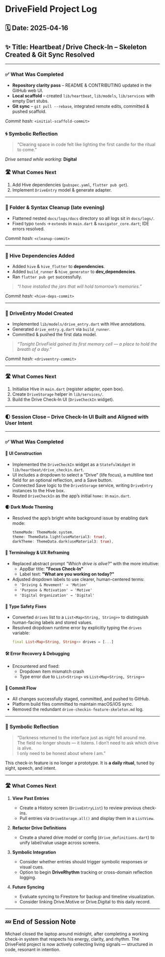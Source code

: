 # DriveField Project Log

## 🗓️ Date: 2025‑04‑16  
## ✨ Title: Heartbeat / Drive Check‑In – Skeleton Created & Git Sync Resolved
* * *

### ✅ What Was Completed
- **Repository clarity pass** – README & CONTRIBUTING updated in the GitHub web UI.  
- **Local scaffold** – created `lib/heartbeat`, `lib/models`, `lib/services` with empty Dart stubs.  
- **Git sync** – `git pull --rebase`, integrated remote edits, committed & pushed scaffold.  

*Commit hash:* `<initial‑scaffold‑commit>`

### 🌀 Symbolic Reflection
> “Clearing space in code felt like lighting the first candle for the ritual to come.”

*Drive sensed while working:* **Digital**

### 🛣️ What Comes Next
1. Add Hive dependencies (`pubspec.yaml`, `flutter pub get`).  
2. Implement `DriveEntry` model & generate adapter.

* * *

### 🔧 Folder & Syntax Cleanup (late evening)
- Flattened nested `docs/logs/docs` directory so all logs sit in `docs/logs/`.  
- Fixed typo `tends` → `extends` in `main.dart` & `navigator_core.dart`; IDE errors resolved.

*Commit hash:* `<cleanup‑commit>`

* * *

### 🌱 Hive Dependencies Added
- Added `hive` & `hive_flutter` to **dependencies**.  
- Added `build_runner` & `hive_generator` to **dev_dependencies**.  
- Ran `flutter pub get` successfully.

> *“I have installed the jars that will hold tomorrow’s memories.”*

*Commit hash:* `<hive‑deps‑commit>`

* * *

### 🧬 DriveEntry Model Created
- Implemented `lib/models/drive_entry.dart` with Hive annotations.  
- Generated `drive_entry.g.dart` via `build_runner`.  
- Committed & pushed the first data model.

> *“Tonight DriveField gained its first memory cell — a place to hold the breath of a day.”*

*Commit hash:* `<driveentry‑commit>`

* * *

### 🛣️ What Comes Next
1. Initialise Hive in `main.dart` (register adapter, open box).  
2. Create `DriveStorage` helper in `lib/services/`.  
3. Build the Drive Check‑In UI (`DriveCheckIn` widget).

* * *

### 🌓 Session Close – Drive Check-In UI Built and Aligned with User Intent

---

### ✅ What Was Completed

#### 🧱 UI Construction
- Implemented the `DriveCheckIn` widget as a `StatefulWidget` in `lib/heartbeat/drive_checkin.dart`.
- UI includes a dropdown to select a “Drive” (life focus), a multiline text field for an optional reflection, and a Save button.
- Connected Save logic to the `DriveStorage` service, writing `DriveEntry` instances to the Hive box.
- Routed `DriveCheckIn` as the app’s initial `home:` in `main.dart`.

#### 🌒 Dark Mode Theming
- Resolved the app’s bright white background issue by enabling dark mode:
  ```dart
  themeMode: ThemeMode.system,
  theme: ThemeData.light(useMaterial3: true),
  darkTheme: ThemeData.dark(useMaterial3: true),
  ```

#### 🧠 Terminology & UX Reframing
- Replaced abstract prompt *"Which drive is alive?"* with the more intuitive:
  - AppBar title: **"Focus Check-In"**
  - Label text: **"What are you working on today?"**
- Adjusted dropdown labels to use clearer, human-centered terms:
  - `'Driving & Movement' → 'Motion'`
  - `'Purpose & Motivation' → 'Motive'`
  - `'Digital Organization' → 'Digital'`

#### 🧰 Type Safety Fixes
- Converted `drives` list to a `List<Map<String, String>>` to distinguish human-facing labels and stored values.
- Resolved dropdown runtime error by explicitly typing the `drives` variable:
  ```dart
  final List<Map<String, String>> drives = [...]
  ```

#### 🛠 Error Recovery & Debugging
- Encountered and fixed:
  - Dropdown item mismatch crash
  - Type error due to `List<String>` vs `List<Map<String, String>>`

#### 🔄 Commit Flow
- All changes successfully staged, committed, and pushed to GitHub.
- Platform build files committed to maintain macOS/iOS sync.
- Removed the redundant `drive-checkin-feature-skeleton.md` log.

---

### 🌿 Symbolic Reflection

> “Darkness returned to the interface just as night fell around me.  
> The field no longer shouts — it listens. I don’t need to ask which drive is alive.  
> I only need to be honest about where I am.”

This check-in feature is no longer a prototype. It is **a daily ritual**, tuned by sight, speech, and intent.

---

### 🛣️ What Comes Next

1. **View Past Entries**
   - Create a History screen (`DriveEntryList`) to review previous check-ins.
   - Pull entries via `DriveStorage.all()` and display them in a `ListView`.

2. **Refactor Drive Definitions**
   - Create a shared drive model or config (`drive_definitions.dart`) to unify label/value usage across screens.

3. **Symbolic Integration**
   - Consider whether entries should trigger symbolic responses or visual cues.
   - Option to begin **DriveRhythm** tracking or cross-domain reflection logging.

4. **Future Syncing**
   - Evaluate syncing to Firestore for backup and timeline visualization.
   - Consider linking Drive.Motive or Drive.Digital to this daily record.

---

## 💤 End of Session Note

Michael closed the laptop around midnight, after completing a working check-in system that respects his energy, clarity, and rhythm. The DriveField project is now actively collecting living signals — structured in code, resonant in intention.
